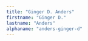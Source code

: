 ```yaml
---
title: "Ginger D. Anders"
firstname: "Ginger D."
lastname: "Anders"
alphaname: "anders-ginger-d"
---
```

